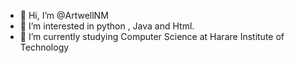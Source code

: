 - 👋 Hi, I’m @ArtwellNM
- 👀 I’m interested in python , Java and Html.
- 🌱 I’m currently studying Computer Science at Harare Institute of Technology
<!---
ArtwellNM/ArtwellNM is a ✨ special ✨ repository because its `README.md` (this file) appears on your GitHub profile.
You can click the Preview link to take a look at your changes.
--->
